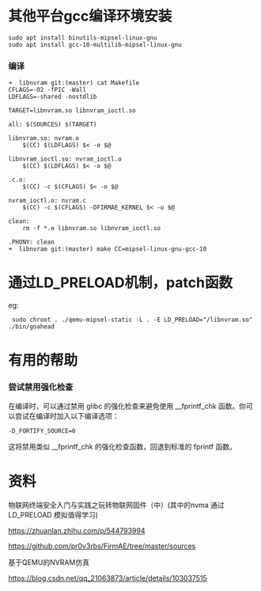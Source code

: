 # 其他平台gcc编译环境安装

```shell
sudo apt install binutils-mipsel-linux-gnu
sudo apt install gcc-10-multilib-mipsel-linux-gnu
```

### 编译

```
➜  libnvram git:(master) cat Makefile 
CFLAGS=-O2 -fPIC -Wall
LDFLAGS=-shared -nostdlib

TARGET=libnvram.so libnvram_ioctl.so

all: $(SOURCES) $(TARGET)

libnvram.so: nvram.o
	$(CC) $(LDFLAGS) $< -o $@

libnvram_ioctl.so: nvram_ioctl.o
	$(CC) $(LDFLAGS) $< -o $@

.c.o:
	$(CC) -c $(CFLAGS) $< -o $@

nvram_ioctl.o: nvram.c
	$(CC) -c $(CFLAGS) -DFIRMAE_KERNEL $< -o $@

clean:
	rm -f *.o libnvram.so libnvram_ioctl.so

.PHONY: clean
➜  libnvram git:(master) make CC=mipsel-linux-gnu-gcc-10
```

# 通过LD_PRELOAD机制，patch函数

eg:

```
 sudo chroot . ./qemu-mipsel-static -L . -E LD_PRELOAD="/libnvram.so" ./bin/goahead
```

# 有用的帮助

### 尝试禁用强化检查

在编译时，可以通过禁用 glibc 的强化检查来避免使用 __fprintf_chk 函数。你可以尝试在编译时加入以下编译选项：

```
-D_FORTIFY_SOURCE=0
```

这将禁用类似 __fprintf_chk 的强化检查函数，回退到标准的 fprintf 函数。

# 资料

物联网终端安全入门与实践之玩转物联网固件（中）(其中的nvma 通过LD_PRELOAD 模拟值得学习)

https://zhuanlan.zhihu.com/p/544793994

https://github.com/pr0v3rbs/FirmAE/tree/master/sources

基于QEMU的NVRAM仿真

https://blog.csdn.net/qq_21063873/article/details/103037515